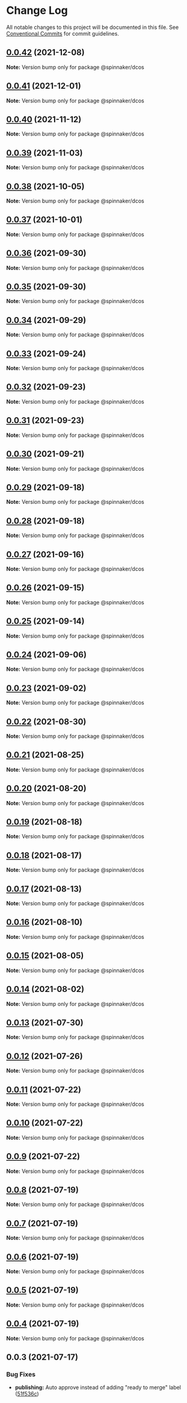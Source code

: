 # Change Log

All notable changes to this project will be documented in this file.
See [Conventional Commits](https://conventionalcommits.org) for commit guidelines.

## [0.0.42](https://github.com/spinnaker/deck/compare/@spinnaker/dcos@0.0.41...@spinnaker/dcos@0.0.42) (2021-12-08)

**Note:** Version bump only for package @spinnaker/dcos





## [0.0.41](https://github.com/spinnaker/deck/compare/@spinnaker/dcos@0.0.40...@spinnaker/dcos@0.0.41) (2021-12-01)

**Note:** Version bump only for package @spinnaker/dcos





## [0.0.40](https://github.com/spinnaker/deck/compare/@spinnaker/dcos@0.0.39...@spinnaker/dcos@0.0.40) (2021-11-12)

**Note:** Version bump only for package @spinnaker/dcos





## [0.0.39](https://github.com/spinnaker/deck/compare/@spinnaker/dcos@0.0.38...@spinnaker/dcos@0.0.39) (2021-11-03)

**Note:** Version bump only for package @spinnaker/dcos





## [0.0.38](https://github.com/spinnaker/deck/compare/@spinnaker/dcos@0.0.37...@spinnaker/dcos@0.0.38) (2021-10-05)

**Note:** Version bump only for package @spinnaker/dcos





## [0.0.37](https://github.com/spinnaker/deck/compare/@spinnaker/dcos@0.0.36...@spinnaker/dcos@0.0.37) (2021-10-01)

**Note:** Version bump only for package @spinnaker/dcos





## [0.0.36](https://github.com/spinnaker/deck/compare/@spinnaker/dcos@0.0.34...@spinnaker/dcos@0.0.36) (2021-09-30)

**Note:** Version bump only for package @spinnaker/dcos





## [0.0.35](https://github.com/spinnaker/deck/compare/@spinnaker/dcos@0.0.34...@spinnaker/dcos@0.0.35) (2021-09-30)

**Note:** Version bump only for package @spinnaker/dcos





## [0.0.34](https://github.com/spinnaker/deck/compare/@spinnaker/dcos@0.0.33...@spinnaker/dcos@0.0.34) (2021-09-29)

**Note:** Version bump only for package @spinnaker/dcos





## [0.0.33](https://github.com/spinnaker/deck/compare/@spinnaker/dcos@0.0.32...@spinnaker/dcos@0.0.33) (2021-09-24)

**Note:** Version bump only for package @spinnaker/dcos





## [0.0.32](https://github.com/spinnaker/deck/compare/@spinnaker/dcos@0.0.31...@spinnaker/dcos@0.0.32) (2021-09-23)

**Note:** Version bump only for package @spinnaker/dcos





## [0.0.31](https://github.com/spinnaker/deck/compare/@spinnaker/dcos@0.0.30...@spinnaker/dcos@0.0.31) (2021-09-23)

**Note:** Version bump only for package @spinnaker/dcos





## [0.0.30](https://github.com/spinnaker/deck/compare/@spinnaker/dcos@0.0.29...@spinnaker/dcos@0.0.30) (2021-09-21)

**Note:** Version bump only for package @spinnaker/dcos





## [0.0.29](https://github.com/spinnaker/deck/compare/@spinnaker/dcos@0.0.28...@spinnaker/dcos@0.0.29) (2021-09-18)

**Note:** Version bump only for package @spinnaker/dcos





## [0.0.28](https://github.com/spinnaker/deck/compare/@spinnaker/dcos@0.0.27...@spinnaker/dcos@0.0.28) (2021-09-18)

**Note:** Version bump only for package @spinnaker/dcos





## [0.0.27](https://github.com/spinnaker/deck/compare/@spinnaker/dcos@0.0.26...@spinnaker/dcos@0.0.27) (2021-09-16)

**Note:** Version bump only for package @spinnaker/dcos





## [0.0.26](https://github.com/spinnaker/deck/compare/@spinnaker/dcos@0.0.25...@spinnaker/dcos@0.0.26) (2021-09-15)

**Note:** Version bump only for package @spinnaker/dcos





## [0.0.25](https://github.com/spinnaker/deck/compare/@spinnaker/dcos@0.0.24...@spinnaker/dcos@0.0.25) (2021-09-14)

**Note:** Version bump only for package @spinnaker/dcos





## [0.0.24](https://github.com/spinnaker/deck/compare/@spinnaker/dcos@0.0.23...@spinnaker/dcos@0.0.24) (2021-09-06)

**Note:** Version bump only for package @spinnaker/dcos





## [0.0.23](https://github.com/spinnaker/deck/compare/@spinnaker/dcos@0.0.22...@spinnaker/dcos@0.0.23) (2021-09-02)

**Note:** Version bump only for package @spinnaker/dcos





## [0.0.22](https://github.com/spinnaker/deck/compare/@spinnaker/dcos@0.0.21...@spinnaker/dcos@0.0.22) (2021-08-30)

**Note:** Version bump only for package @spinnaker/dcos





## [0.0.21](https://github.com/spinnaker/deck/compare/@spinnaker/dcos@0.0.20...@spinnaker/dcos@0.0.21) (2021-08-25)

**Note:** Version bump only for package @spinnaker/dcos





## [0.0.20](https://github.com/spinnaker/deck/compare/@spinnaker/dcos@0.0.19...@spinnaker/dcos@0.0.20) (2021-08-20)

**Note:** Version bump only for package @spinnaker/dcos





## [0.0.19](https://github.com/spinnaker/deck/compare/@spinnaker/dcos@0.0.18...@spinnaker/dcos@0.0.19) (2021-08-18)

**Note:** Version bump only for package @spinnaker/dcos





## [0.0.18](https://github.com/spinnaker/deck/compare/@spinnaker/dcos@0.0.17...@spinnaker/dcos@0.0.18) (2021-08-17)

**Note:** Version bump only for package @spinnaker/dcos





## [0.0.17](https://github.com/spinnaker/deck/compare/@spinnaker/dcos@0.0.16...@spinnaker/dcos@0.0.17) (2021-08-13)

**Note:** Version bump only for package @spinnaker/dcos





## [0.0.16](https://github.com/spinnaker/deck/compare/@spinnaker/dcos@0.0.15...@spinnaker/dcos@0.0.16) (2021-08-10)

**Note:** Version bump only for package @spinnaker/dcos





## [0.0.15](https://github.com/spinnaker/deck/compare/@spinnaker/dcos@0.0.14...@spinnaker/dcos@0.0.15) (2021-08-05)

**Note:** Version bump only for package @spinnaker/dcos





## [0.0.14](https://github.com/spinnaker/deck/compare/@spinnaker/dcos@0.0.13...@spinnaker/dcos@0.0.14) (2021-08-02)

**Note:** Version bump only for package @spinnaker/dcos





## [0.0.13](https://github.com/spinnaker/deck/compare/@spinnaker/dcos@0.0.12...@spinnaker/dcos@0.0.13) (2021-07-30)

**Note:** Version bump only for package @spinnaker/dcos





## [0.0.12](https://github.com/spinnaker/deck/compare/@spinnaker/dcos@0.0.11...@spinnaker/dcos@0.0.12) (2021-07-26)

**Note:** Version bump only for package @spinnaker/dcos





## [0.0.11](https://github.com/spinnaker/deck/compare/@spinnaker/dcos@0.0.10...@spinnaker/dcos@0.0.11) (2021-07-22)

**Note:** Version bump only for package @spinnaker/dcos





## [0.0.10](https://github.com/spinnaker/deck/compare/@spinnaker/dcos@0.0.8...@spinnaker/dcos@0.0.10) (2021-07-22)

**Note:** Version bump only for package @spinnaker/dcos





## [0.0.9](https://github.com/spinnaker/deck/compare/@spinnaker/dcos@0.0.8...@spinnaker/dcos@0.0.9) (2021-07-22)

**Note:** Version bump only for package @spinnaker/dcos





## [0.0.8](https://github.com/spinnaker/deck/compare/@spinnaker/dcos@0.0.3...@spinnaker/dcos@0.0.8) (2021-07-19)

**Note:** Version bump only for package @spinnaker/dcos





## [0.0.7](https://github.com/spinnaker/deck/compare/@spinnaker/dcos@0.0.3...@spinnaker/dcos@0.0.7) (2021-07-19)

**Note:** Version bump only for package @spinnaker/dcos





## [0.0.6](https://github.com/spinnaker/deck/compare/@spinnaker/dcos@0.0.3...@spinnaker/dcos@0.0.6) (2021-07-19)

**Note:** Version bump only for package @spinnaker/dcos





## [0.0.5](https://github.com/spinnaker/deck/compare/@spinnaker/dcos@0.0.3...@spinnaker/dcos@0.0.5) (2021-07-19)

**Note:** Version bump only for package @spinnaker/dcos





## [0.0.4](https://github.com/spinnaker/deck/compare/@spinnaker/dcos@0.0.3...@spinnaker/dcos@0.0.4) (2021-07-19)

**Note:** Version bump only for package @spinnaker/dcos





## 0.0.3 (2021-07-17)


### Bug Fixes

* **publishing:** Auto approve instead of adding "ready to merge" label ([51f536c](https://github.com/spinnaker/deck/commit/51f536c275e77854d8f173aeec86412ffbd66b6d))
